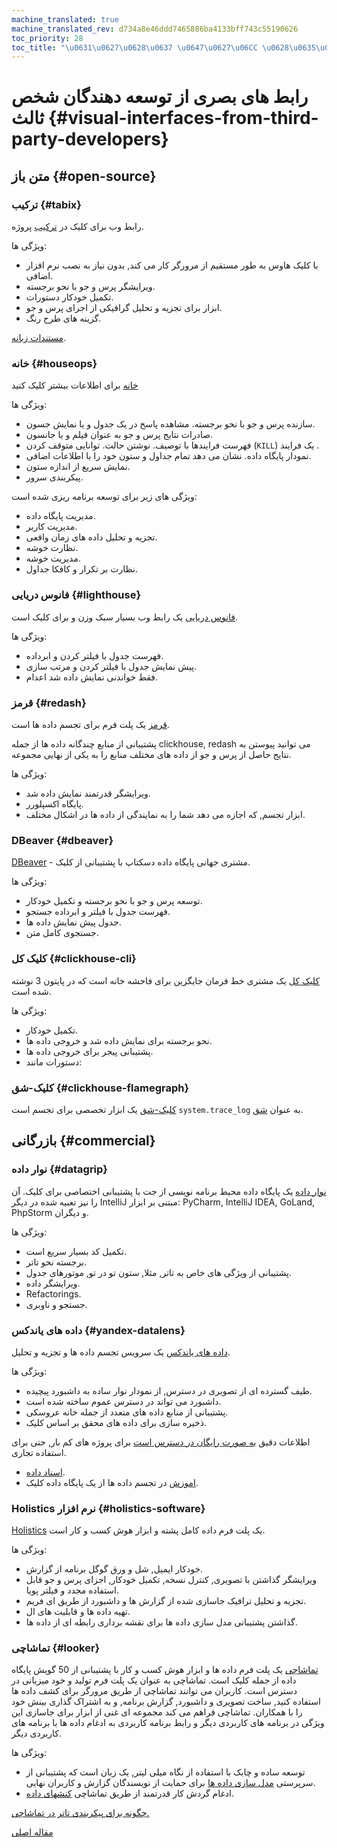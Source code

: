 ```yaml
---
machine_translated: true
machine_translated_rev: d734a8e46ddd7465886ba4133bff743c55190626
toc_priority: 28
toc_title: "\u0631\u0627\u0628\u0637 \u0647\u0627\u06CC \u0628\u0635\u0631\u06CC"
---
```


# رابط های بصری از توسعه دهندگان شخص ثالث {#visual-interfaces-from-third-party-developers}

## متن باز {#open-source}

### ترکیب {#tabix}

رابط وب برای کلیک در [ترکیب](https://github.com/tabixio/tabix) پروژه.

ویژگی ها:

-   با کلیک هاوس به طور مستقیم از مرورگر کار می کند, بدون نیاز به نصب نرم افزار اضافی.
-   ویرایشگر پرس و جو با نحو برجسته.
-   تکمیل خودکار دستورات.
-   ابزار برای تجزیه و تحلیل گرافیکی از اجرای پرس و جو.
-   گزینه های طرح رنگ.

[مستندات زبانه](https://tabix.io/doc/).

### خانه {#houseops}

[خانه](https://github.com/HouseOps/HouseOps) برای اطلاعات بیشتر کلیک کنید

ویژگی ها:

-   سازنده پرس و جو با نحو برجسته. مشاهده پاسخ در یک جدول و یا نمایش جسون.
-   صادرات نتایج پرس و جو به عنوان فیلم و یا جانسون.
-   فهرست فرایندها با توصیف. نوشتن حالت. توانایی متوقف کردن (`KILL`) یک فرایند .
-   نمودار پایگاه داده. نشان می دهد تمام جداول و ستون خود را با اطلاعات اضافی.
-   نمایش سریع از اندازه ستون.
-   پیکربندی سرور.

ویژگی های زیر برای توسعه برنامه ریزی شده است:

-   مدیریت پایگاه داده.
-   مدیریت کاربر.
-   تجزیه و تحلیل داده های زمان واقعی.
-   نظارت خوشه.
-   مدیریت خوشه.
-   نظارت بر تکرار و کافکا جداول.

### فانوس دریایی {#lighthouse}

[فانوس دریایی](https://github.com/VKCOM/lighthouse) یک رابط وب بسیار سبک وزن و برای کلیک است.

ویژگی ها:

-   فهرست جدول با فیلتر کردن و ابرداده.
-   پیش نمایش جدول با فیلتر کردن و مرتب سازی.
-   فقط خواندنی نمایش داده شد اعدام.

### قرمز {#redash}

[قرمز](https://github.com/getredash/redash) یک پلت فرم برای تجسم داده ها است.

پشتیبانی از منابع چندگانه داده ها از جمله clickhouse, redash می توانید پیوستن به نتایج حاصل از پرس و جو از داده های مختلف منابع را به یکی از نهایی مجموعه.

ویژگی ها:

-   ویرایشگر قدرتمند نمایش داده شد.
-   پایگاه اکسپلورر.
-   ابزار تجسم, که اجازه می دهد شما را به نمایندگی از داده ها در اشکال مختلف.

### DBeaver {#dbeaver}

[DBeaver](https://dbeaver.io/) - مشتری جهانی پایگاه داده دسکتاپ با پشتیبانی از کلیک.

ویژگی ها:

-   توسعه پرس و جو با نحو برجسته و تکمیل خودکار.
-   فهرست جدول با فیلتر و ابرداده جستجو.
-   جدول پیش نمایش داده ها.
-   جستجوی کامل متن.

### کلیک کل {#clickhouse-cli}

[کلیک کل](https://github.com/hatarist/clickhouse-cli) یک مشتری خط فرمان جایگزین برای فاحشه خانه است که در پایتون 3 نوشته شده است.

ویژگی ها:

-   تکمیل خودکار.
-   نحو برجسته برای نمایش داده شد و خروجی داده ها.
-   پشتیبانی پیجر برای خروجی داده ها.
-   دستورات مانند:

### کلیک-شق {#clickhouse-flamegraph}

[کلیک-شق](https://github.com/Slach/clickhouse-flamegraph) یک ابزار تخصصی برای تجسم است `system.trace_log` به عنوان [شق](http://www.brendangregg.com/flamegraphs.html).

## بازرگانی {#commercial}

### نوار داده {#datagrip}

[نوار داده](https://www.jetbrains.com/datagrip/) یک پایگاه داده محیط برنامه نویسی از جت با پشتیبانی اختصاصی برای کلیک. آن را نیز تعبیه شده در دیگر IntelliJ مبتنی بر ابزار: PyCharm, IntelliJ IDEA, GoLand, PhpStorm و دیگران.

ویژگی ها:

-   تکمیل کد بسیار سریع است.
-   برجسته نحو تاتر.
-   پشتیبانی از ویژگی های خاص به تاتر, مثلا, ستون تو در تو, موتورهای جدول.
-   ویرایشگر داده.
-   Refactorings.
-   جستجو و ناوبری.

### داده های یاندکس {#yandex-datalens}

[داده های یاندکس](https://cloud.yandex.ru/services/datalens) یک سرویس تجسم داده ها و تجزیه و تحلیل.

ویژگی ها:

-   طیف گسترده ای از تصویری در دسترس, از نمودار نوار ساده به داشبورد پیچیده.
-   داشبورد می تواند در دسترس عموم ساخته شده است.
-   پشتیبانی از منابع داده های متعدد از جمله خانه عروسکی.
-   ذخیره سازی برای داده های محقق بر اساس کلیک.

اطلاعات دقیق [به صورت رایگان در دسترس است](https://cloud.yandex.com/docs/datalens/pricing) برای پروژه های کم بار, حتی برای استفاده تجاری.

-   [اسناد داده](https://cloud.yandex.com/docs/datalens/).
-   [اموزش](https://cloud.yandex.com/docs/solutions/datalens/data-from-ch-visualization) در تجسم داده ها از یک پایگاه داده کلیک.

### Holistics نرم افزار {#holistics-software}

[Holistics](https://www.holistics.io/) یک پلت فرم داده کامل پشته و ابزار هوش کسب و کار است.

ویژگی ها:

-   خودکار ایمیل, شل و ورق گوگل برنامه از گزارش.
-   ویرایشگر گذاشتن با تصویری, کنترل نسخه, تکمیل خودکار, اجزای پرس و جو قابل استفاده مجدد و فیلتر پویا.
-   تجزیه و تحلیل ترافیک جاسازی شده از گزارش ها و داشبورد از طریق ای فریم.
-   تهیه داده ها و قابلیت های ال.
-   گذاشتن پشتیبانی مدل سازی داده ها برای نقشه برداری رابطه ای از داده ها.

### تماشاچی {#looker}

[تماشاچی](https://looker.com) یک پلت فرم داده ها و ابزار هوش کسب و کار با پشتیبانی از 50 گویش پایگاه داده از جمله کلیک است. تماشاچی به عنوان یک پلت فرم تولید و خود میزبانی در دسترس است. کاربران می توانند تماشاچی از طریق مرورگر برای کشف داده ها استفاده کنید, ساخت تصویری و داشبورد, گزارش برنامه, و به اشتراک گذاری بینش خود را با همکاران. تماشاچی فراهم می کند مجموعه ای غنی از ابزار برای جاسازی این ویژگی در برنامه های کاربردی دیگر و رابط برنامه کاربردی
به ادغام داده ها با برنامه های کاربردی دیگر.

ویژگی ها:

-   توسعه ساده و چابک با استفاده از نگاه میلی لیتر, یک زبان است که پشتیبانی از سرپرستی
    [مدل سازی داده ها](https://looker.com/platform/data-modeling) برای حمایت از نویسندگان گزارش و کاربران نهایی.
-   ادغام گردش کار قدرتمند از طریق تماشاچی [کنشهای داده](https://looker.com/platform/actions).

[چگونه برای پیکربندی تاتر در تماشاچی.](https://docs.looker.com/setup-and-management/database-config/clickhouse)

[مقاله اصلی](https://clickhouse.tech/docs/en/interfaces/third-party/gui/) <!--hide-->
